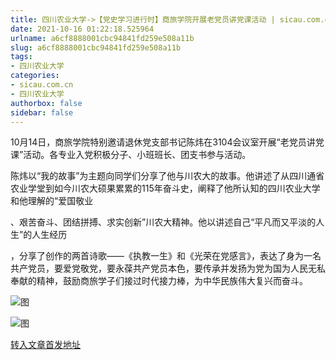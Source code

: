 ```yaml
---
title: 四川农业大学->【党史学习进行时】商旅学院开展老党员讲党课活动 | sicau.com.cn
date: 2021-10-16 01:22:18.525964
urlname: a6cf8888001cbc94841fd259e508a11b
slug: a6cf8888001cbc94841fd259e508a11b
tags: 
- 四川农业大学
categories:
- sicau.com.cn
- 四川农业大学
authorbox: false
sidebar: false
---
```

10月14日，商旅学院特别邀请退休党支部书记陈炜在3104会议室开展“老党员讲党课”活动。各专业入党积极分子、小班班长、团支书参与活动。

陈炜以“我的故事”为主题向同学们分享了他与川农大的故事。他讲述了从四川通省农业学堂到如今川农大硕果累累的115年奋斗史，阐释了他所认知的四川农业大学和他理解的“爱国敬业

、艰苦奋斗、团结拼搏、求实创新”川农大精神。他以讲述自己“平凡而又平淡的人生”的人生经历
<!--more-->
，分享了创作的两首诗歌——《执教一生》和《光荣在党感言》，表达了身为一名共产党员，要爱党敬党，要永葆共产党员本色，要传承并发扬为党为国为人民无私奉献的精神，鼓励商旅学子们接过时代接力棒，为中华民族伟大复兴而奋斗。

![图](https://news.sicau.edu.cn/__local/1/DC/92/8A3F5AC2CFAA37196D852757F4B_66FF02C3_D778F.png)

![图](https://news.sicau.edu.cn/__local/9/F4/DE/05D0518035722716B221CF7F734_C12A4405_C386F.png)

[转入文章首发地址](https://news.sicau.edu.cn/info/1078/64922.htm)